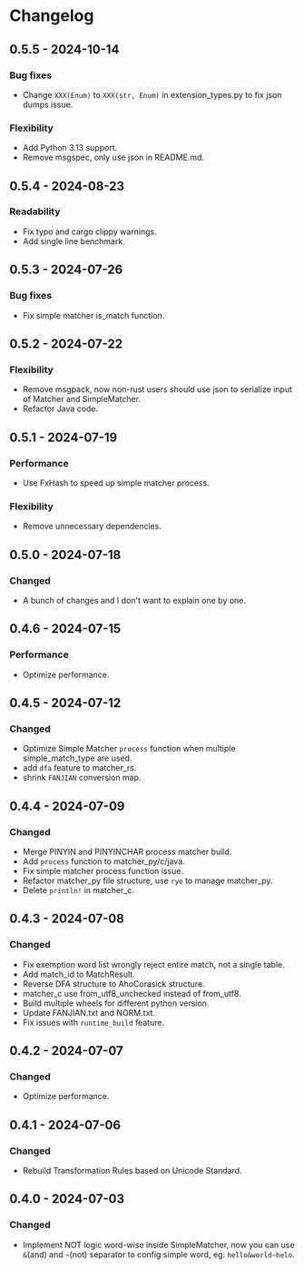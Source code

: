 # Changelog

## 0.5.5 - 2024-10-14

### Bug fixes

- Change `XXX(Enum)` to `XXX(str, Enum)` in extension_types.py to fix json dumps issue.

### Flexibility
- Add Python 3.13 support.
- Remove msgspec, only use json in README.md.

## 0.5.4 - 2024-08-23

### Readability
- Fix typo and cargo clippy warnings.
- Add single line benchmark.

## 0.5.3 - 2024-07-26

### Bug fixes
- Fix simple matcher is_match function.

## 0.5.2 - 2024-07-22

### Flexibility
- Remove msgpack, now non-rust users should use json to serialize input of Matcher and SimpleMatcher.
- Refactor Java code.

## 0.5.1 - 2024-07-19

### Performance
- Use FxHash to speed up simple matcher process.

### Flexibility
- Remove unnecessary dependencies.

## 0.5.0 - 2024-07-18

### Changed
- A bunch of changes and I don't want to explain one by one.

## 0.4.6 - 2024-07-15

### Performance
- Optimize performance.

## 0.4.5 - 2024-07-12

### Changed
- Optimize Simple Matcher `process` function when multiple simple_match_type are used.
- add `dfa` feature to matcher_rs.
- shrink `FANJIAN` conversion map.

## 0.4.4 - 2024-07-09

### Changed
- Merge PINYIN and PINYINCHAR process matcher build.
- Add `process` function to matcher_py/c/java.
- Fix simple matcher process function issue.
- Refactor matcher_py file structure, use `rye` to manage matcher_py.
- Delete `println!` in matcher_c.

## 0.4.3 - 2024-07-08

### Changed
- Fix exemption word list wrongly reject entire match, not a single table.
- Add match_id to MatchResult.
- Reverse DFA structure to AhoCorasick structure.
- matcher_c use from_utf8_unchecked instead of from_utf8.
- Build multiple wheels for different python version.
- Update FANJIAN.txt and NORM.txt.
- Fix issues with `runtime_build` feature.

## 0.4.2 - 2024-07-07

### Changed
- Optimize performance.

## 0.4.1 - 2024-07-06

### Changed
- Rebuild Transformation Rules based on Unicode Standard.

## 0.4.0 - 2024-07-03

### Changed
- Implement NOT logic word-wise inside SimpleMatcher, now you can use `&`(and) and `~`(not) separator to config simple word, eg: `hello&world~helo`.
